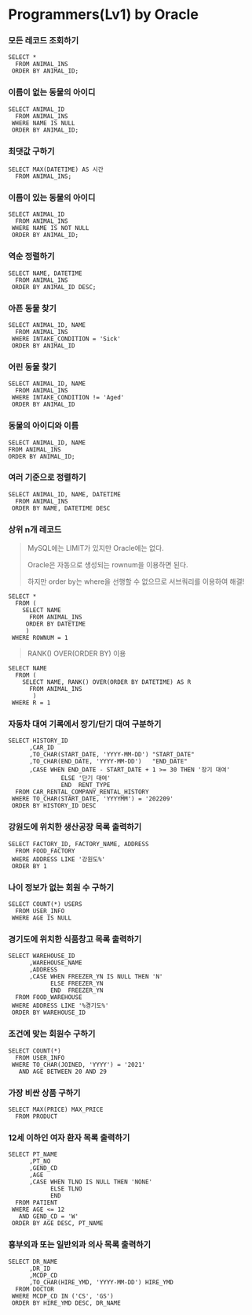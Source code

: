 # Programmers(Lv1) by Oracle

### 모든 레코드 조회하기

```oracle
SELECT * 
  FROM ANIMAL_INS 
 ORDER BY ANIMAL_ID;
```



### 이름이 없는 동물의 아이디

```oracle
SELECT ANIMAL_ID
  FROM ANIMAL_INS
 WHERE NAME IS NULL
 ORDER BY ANIMAL_ID;
```



### 최댓값 구하기

```oracle
SELECT MAX(DATETIME) AS 시간
  FROM ANIMAL_INS;
```



### 이름이 있는 동물의 아이디

```oracle
SELECT ANIMAL_ID
  FROM ANIMAL_INS
 WHERE NAME IS NOT NULL
 ORDER BY ANIMAL_ID;
```



### 역순 정렬하기

```oracle
SELECT NAME, DATETIME
  FROM ANIMAL_INS
 ORDER BY ANIMAL_ID DESC;
```



### 아픈 동물 찾기

```oracle
SELECT ANIMAL_ID, NAME
  FROM ANIMAL_INS
 WHERE INTAKE_CONDITION = 'Sick'
 ORDER BY ANIMAL_ID
```



### 어린 동물 찾기

```oracle
SELECT ANIMAL_ID, NAME
  FROM ANIMAL_INS
 WHERE INTAKE_CONDITION != 'Aged'
 ORDER BY ANIMAL_ID
```



### 동물의 아이디와 이름

```oracle
SELECT ANIMAL_ID, NAME
FROM ANIMAL_INS
ORDER BY ANIMAL_ID;
```



### 여러 기준으로 정렬하기

```oracle
SELECT ANIMAL_ID, NAME, DATETIME
  FROM ANIMAL_INS
 ORDER BY NAME, DATETIME DESC
```



### 상위 n개 레코드

> MySQL에는 LIMIT가 있지만 Oracle에는 없다.
>
> Oracle은 자동으로 생성되는 rownum을 이용하면 된다.
>
> 하지만 order by는 where을 선행할 수 없으므로 서브쿼리를 이용하여 해결!

```oracle
SELECT *
  FROM (
    SELECT NAME
      FROM ANIMAL_INS
     ORDER BY DATETIME
     )
 WHERE ROWNUM = 1
```



> RANK() OVER(ORDER BY) 이용

```Oracle
SELECT NAME
  FROM (	
    SELECT NAME, RANK() OVER(ORDER BY DATETIME) AS R
      FROM ANIMAL_INS
       )
 WHERE R = 1
```



### 자동차 대여 기록에서 장기/단기 대여 구분하기

```oracle
SELECT HISTORY_ID
      ,CAR_ID
      ,TO_CHAR(START_DATE, 'YYYY-MM-DD') "START_DATE"
      ,TO_CHAR(END_DATE, 'YYYY-MM-DD')   "END_DATE"
      ,CASE WHEN END_DATE - START_DATE + 1 >= 30 THEN '장기 대여'
               ELSE '단기 대여'
               END  RENT_TYPE
  FROM CAR_RENTAL_COMPANY_RENTAL_HISTORY
 WHERE TO_CHAR(START_DATE, 'YYYYMM') = '202209'
 ORDER BY HISTORY_ID DESC
```



### 강원도에 위치한 생산공장 목록 출력하기

```ORACLE
SELECT FACTORY_ID, FACTORY_NAME, ADDRESS
  FROM FOOD_FACTORY
 WHERE ADDRESS LIKE '강원도%'
 ORDER BY 1
```



### 나이 정보가 없는 회원 수 구하기

```oracle
SELECT COUNT(*) USERS
  FROM USER_INFO
 WHERE AGE IS NULL
```



### 경기도에 위치한 식품창고 목록 출력하기

```oracle
SELECT WAREHOUSE_ID
      ,WAREHOUSE_NAME
      ,ADDRESS
      ,CASE WHEN FREEZER_YN IS NULL THEN 'N'
            ELSE FREEZER_YN
            END  FREEZER_YN
  FROM FOOD_WAREHOUSE
 WHERE ADDRESS LIKE '%경기도%'
 ORDER BY WAREHOUSE_ID
```



### 조건에 맞는 회원수 구하기

```Oracle
SELECT COUNT(*)
  FROM USER_INFO
 WHERE TO_CHAR(JOINED, 'YYYY') = '2021'
   AND AGE BETWEEN 20 AND 29
```



### 가장 비싼 상품 구하기

```Oracle
SELECT MAX(PRICE) MAX_PRICE
  FROM PRODUCT
```



### 12세 이하인 여자 환자 목록 출력하기

```Oracle
SELECT PT_NAME
      ,PT_NO
      ,GEND_CD
      ,AGE
      ,CASE WHEN TLNO IS NULL THEN 'NONE'
            ELSE TLNO
            END
  FROM PATIENT
 WHERE AGE <= 12
   AND GEND_CD = 'W'
 ORDER BY AGE DESC, PT_NAME
```



### 흉부외과 또는 일반외과 의사 목록 출력하기

```Oracle
SELECT DR_NAME
      ,DR_ID
      ,MCDP_CD
      ,TO_CHAR(HIRE_YMD, 'YYYY-MM-DD') HIRE_YMD
  FROM DOCTOR
 WHERE MCDP_CD IN ('CS', 'GS')
 ORDER BY HIRE_YMD DESC, DR_NAME
```

















